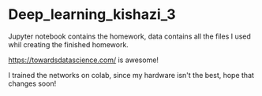 # Deep_learning_kishazi_3

Jupyter notebook contains the homework, data contains all the files I used whil creating the finished homework.

https://towardsdatascience.com/ is awesome!

I trained the networks on colab, since my hardware isn't the best, hope that changes soon!
